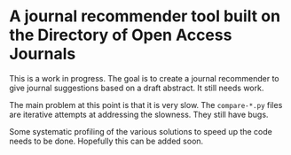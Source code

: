# A journal recommender tool built on the Directory of Open Access Journals

This is a work in progress. The goal is to create a journal recommender to give journal suggestions based on a draft abstract. It still needs work.

The main problem at this point is that it is very slow. The `compare-*.py` files are iterative attempts at addressing the slowness. They still have bugs.

Some systematic profiling of the various solutions to speed up the code needs to be done. Hopefully this can be added soon.
